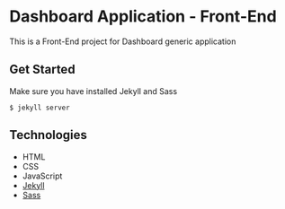 # Dashboard Application - Front-End

This is a Front-End project for Dashboard generic application

## Get Started
Make sure you have installed Jekyll and Sass

```
$ jekyll server
```

## Technologies
- HTML
- CSS
- JavaScript
- <a href="https://jekyllrb.com/" target="_blank">Jekyll</a>
- <a href="http://sass-lang.com/" target="_blank">Sass</a>
